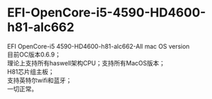 # EFI-OpenCore-i5-4590-HD4600-h81-alc662 
EFI OpenCore-i5 4590-HD4600-h81-alc662-All mac OS version  
目前OC版本0.6.9；  
理论上支持所有haswell架构CPU；支持所有MacOS版本；  
H81芯片组主板；  
支持英特尔wifi和蓝牙；  
一切正常。 
